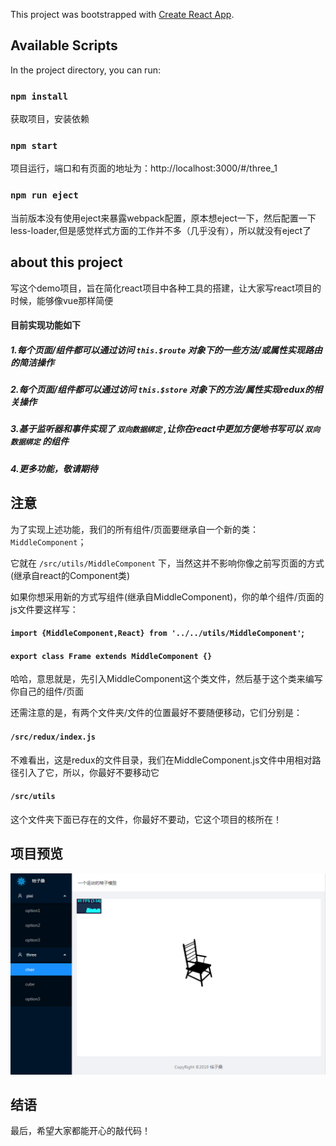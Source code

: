 This project was bootstrapped with [Create React App](https://github.com/facebook/create-react-app).

## Available Scripts

In the project directory, you can run:

### `npm install`

获取项目，安装依赖

### `npm start`

项目运行，端口和有页面的地址为：http://localhost:3000/#/three_1

### `npm run eject`

当前版本没有使用eject来暴露webpack配置，原本想eject一下，然后配置一下less-loader,但是感觉样式方面的工作并不多（几乎没有），所以就没有eject了

## about this project

写这个demo项目，旨在简化react项目中各种工具的搭建，让大家写react项目的时候，能够像vue那样简便

#### 目前实现功能如下

##### 1.每个页面/组件都可以通过访问 `this.$route` 对象下的一些方法/或属性实现路由的简洁操作

##### 2.每个页面/组件都可以通过访问 `this.$store` 对象下的方法/属性实现redux的相关操作

##### 3.基于监听器和事件实现了 `双向数据绑定` ,让你在react中更加方便地书写可以 `双向数据绑定` 的组件

##### 4.更多功能，敬请期待


## 注意
为了实现上述功能，我们的所有组件/页面要继承自一个新的类：`MiddleComponent`；

它就在 `/src/utils/MiddleComponent` 下，当然这并不影响你像之前写页面的方式(继承自react的Component类)

如果你想采用新的方式写组件(继承自MiddleComponent)，你的单个组件/页面的js文件要这样写：

#### `import {MiddleComponent,React} from '../../utils/MiddleComponent'`;
#### `export class Frame extends MiddleComponent {}`

哈哈，意思就是，先引入MiddleComponent这个类文件，然后基于这个类来编写你自己的组件/页面

还需注意的是，有两个文件夹/文件的位置最好不要随便移动，它们分别是：

#### `/src/redux/index.js`  
不难看出，这是redux的文件目录，我们在MiddleComponent.js文件中用相对路径引入了它，所以，你最好不要移动它

#### `/src/utils`  
这个文件夹下面已存在的文件，你最好不要动，它这个项目的核所在！

## 项目预览

![avatar](/public/temp.jpg)

## 结语
最后，希望大家都能开心的敲代码！

